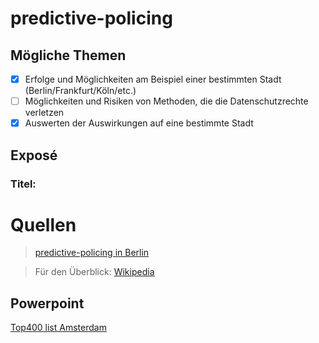 # predictive-policing

## Mögliche Themen

- [x] Erfolge und Möglichkeiten am Beispiel einer bestimmten Stadt (Berlin/Frankfurt/Köln/etc.)
- [ ] Möglichkeiten und Risiken von Methoden, die die Datenschutzrechte verletzen
- [x] Auswerten der Auswirkungen auf eine bestimmte Stadt

## Exposé
### Titel:





# Quellen

>[predictive-policing in Berlin](https://kops.uni-konstanz.de/handle/123456789/43114) <br>
> 

>Für den Überblick:
>[Wikipedia](https://de.wikipedia.org/wiki/Predictive_Policing)



## Powerpoint
[Top400 list Amsterdam](https://pilpnjcm.nl/wp-content/uploads/2022/11/Top400_topdown-crime-prevention-Amsterdam.pdf)





